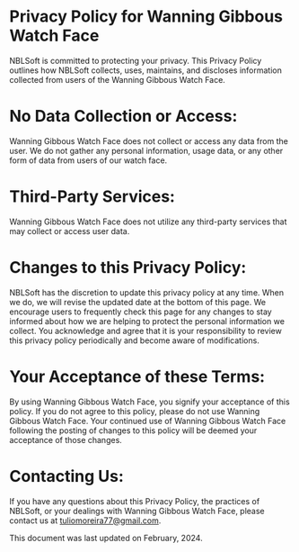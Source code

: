 # Privacy Policy for Wanning Gibbous Watch Face

NBLSoft is committed to protecting your privacy. This Privacy Policy outlines how NBLSoft collects, uses, maintains, and discloses information collected from users of the Wanning Gibbous Watch Face.

# No Data Collection or Access:

Wanning Gibbous Watch Face does not collect or access any data from the user. We do not gather any personal information, usage data, or any other form of data from users of our watch face.

# Third-Party Services:

Wanning Gibbous Watch Face does not utilize any third-party services that may collect or access user data.

# Changes to this Privacy Policy:

NBLSoft has the discretion to update this privacy policy at any time. When we do, we will revise the updated date at the bottom of this page. We encourage users to frequently check this page for any changes to stay informed about how we are helping to protect the personal information we collect. You acknowledge and agree that it is your responsibility to review this privacy policy periodically and become aware of modifications.

# Your Acceptance of these Terms:

By using Wanning Gibbous Watch Face, you signify your acceptance of this policy. If you do not agree to this policy, please do not use Wanning Gibbous Watch Face. Your continued use of Wanning Gibbous Watch Face following the posting of changes to this policy will be deemed your acceptance of those changes.

# Contacting Us:

If you have any questions about this Privacy Policy, the practices of NBLSoft, or your dealings with Wanning Gibbous Watch Face, please contact us at tuliomoreira77@gmail.com.

This document was last updated on February, 2024.
